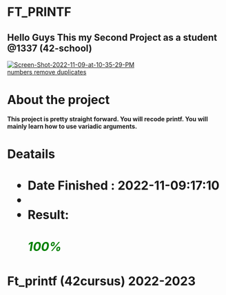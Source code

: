 <h1>FT_PRINTF</h1>
<h2>Hello Guys This my Second Project as a student @1337 (42-school)</h2>

<a href="https://imgbb.com/"><img src="https://i.ibb.co/5T6Ws0P/Screen-Shot-2022-11-09-at-10-35-29-PM.png" alt="Screen-Shot-2022-11-09-at-10-35-29-PM" border="0"></a><br /><a target='_blank' href='https://dedupelist.com/'>numbers remove duplicates</a><br />

<h1> About the project</h1>
<p>
<b>This project is pretty straight forward. You will recode printf. You will mainly learn how to use variadic arguments.</b>
</p>

<h1>Deatails<h1>
  <ul>
    <li>
      Date Finished : 2022-11-09:17:10
    <li>
    <li>Result: <h5 style="color:green">100%</h5></li>
  </ul>

Ft_printf (42cursus) 2022-2023

